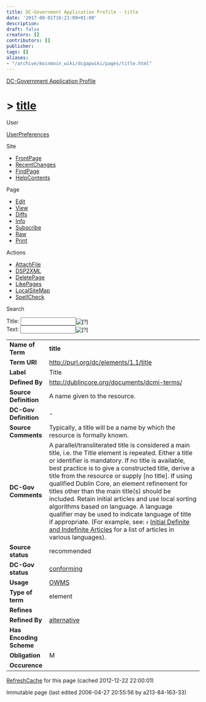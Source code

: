 ```yaml
---
title: DC-Government Application Profile - title
date: '2017-09-01T16:21:09+01:00'
description: 
draft: false
creators: []
contributors: []
publisher: 
tags: []
aliases:
- "/archive/moinmoin_wiki/dcgapwiki/pages/title.html"
---
```


 [DC-Government Application Profile](http://dublincore.org/dcgapwiki/FrontPage)

# > [title](http://dublincore.org/dcgapwiki/title?action=fullsearch&value=title&literal=1&case=1&context=40 "Click here to do a full-text search for this title")

User

 [UserPreferences](http://dublincore.org/dcgapwiki/UserPreferences)

Site

- [FrontPage](http://dublincore.org/dcgapwiki/FrontPage)
- [RecentChanges](http://dublincore.org/dcgapwiki/RecentChanges)
- [FindPage](http://dublincore.org/dcgapwiki/FindPage)
- [HelpContents](http://dublincore.org/dcgapwiki/HelpContents)

Page

- [Edit](http://dublincore.org/dcgapwiki/title?action=edit "Edit")
- [View](http://dublincore.org/dcgapwiki/title "View")
- [Diffs](http://dublincore.org/dcgapwiki/title?action=diff "Diffs")
- [Info](http://dublincore.org/dcgapwiki/title?action=info "Info")
- [Subscribe](http://dublincore.org/dcgapwiki/title?action=subscribe "Subscribe")
- [Raw](http://dublincore.org/dcgapwiki/title?action=raw "Raw")
- [Print](http://dublincore.org/dcgapwiki/title?action=print "Print")

Actions

- [AttachFile](http://dublincore.org/dcgapwiki/title?action=AttachFile)
- [DSP2XML](http://dublincore.org/dcgapwiki/title?action=DSP2XML)
- [DeletePage](http://dublincore.org/dcgapwiki/title?action=DeletePage)
- [LikePages](http://dublincore.org/dcgapwiki/title?action=LikePages)
- [LocalSiteMap](http://dublincore.org/dcgapwiki/title?action=LocalSiteMap)
- [SpellCheck](http://dublincore.org/dcgapwiki/title?action=SpellCheck)

Search

<form method="POST" action="/dcgapwiki/title">
<p>
<input name="action" value="inlinesearch" type="hidden">
<input name="context" value="40" type="hidden">
Title: <input name="text_title" size="15" maxlength="50" type="text"><input src="title_files/moin-search.png" name="button_title" alt="[?]" type="image"><br>Text: <input name="text_full" size="15" maxlength="50" type="text"><input src="title_files/moin-search.png" name="button_full" alt="[?]" type="image">
</p>
</form>

<table>
  <tbody>
    <tr>
      <td>
        <strong>Name of Term</strong>
      </td>
      <td>
        <strong>title</strong>
      </td>
    </tr>
    <tr>
      <td>
        <strong>Term URI</strong>
      </td>
      <td>
        <a href="http://purl.org/dc/elements/1.1/title">http://purl.org/dc/elements/1.1/title</a>
      </td>
    </tr>
    <tr>
      <td>
        <strong>Label</strong>
      </td>
      <td>
        Title</td>
    </tr>
    <tr>
      <td>
        <strong>Defined By</strong>
      </td>
      <td>
        <a href="http://dublincore.org/documents/dcmi-terms/">http://dublincore.org/documents/dcmi-terms/</a>
      </td>
    </tr>
    <tr>
      <td>
        <strong>Source Definition</strong>
      </td>
      <td>
        A name given to the resource.</td>
    </tr>
    <tr>
      <td>
        <strong>DC-Gov Definition</strong>
      </td>
      <td>
        -</td>
    </tr>
    <tr>
      <td>
        <strong>Source Comments</strong>
      </td>
      <td>
        Typically, a title will be a name by which the resource is formally known.</td>
    </tr>
    <tr>
      <td>
        <strong>DC-Gov Comments</strong>
      </td>
      <td>
        A parallel/transliterated title is considered a main title, i.e. the 
        Title element is repeated. Either a title or identifier is mandatory. If
        no title is available, best practice is to give a constructed title, 
        derive a title from the resource or supply [no title]. If using 
        qualified Dublin Core, an element refinement for titles other than the 
        main title(s) should be included. Retain initial articles and use local 
        sorting algorithms based on language. A language qualifier may be used 
        to indicate language of title if appropriate. (For example, see: <a class="external" href="http://lcweb.loc.gov/marc/bibliographic/bdapp-e.html"><img src="title_files/moin-www.png" alt="[WWW]" height="11" width="11">Initial Definite and Indefinite Articles</a> for a list of articles in various languages).</td>
    </tr>
    <tr>
      <td>
        <strong>Source status</strong>
      </td>
      <td>
        recommended</td>
    </tr>
    <tr>
      <td>
        <strong>DC-Gov status</strong>
      </td>
      <td>
        <a class="nonexistent" href="http://dublincore.org/dcgapwiki/conforming">conforming</a>
      </td>
    </tr>
    <tr>
      <td>
        <strong>Usage</strong>
      </td>
      <td>
        <a href="http://dublincore.org/dcgapwiki/OWMS">OWMS</a>
      </td>
    </tr>
    <tr>
      <td>
        <strong>Type of term</strong>
      </td>
      <td>
        element</td>
    </tr>
    <tr>
      <td>
        <strong>Refines</strong>
      </td>
      <td colspan="2" align="center">
      </td>
    </tr>
    <tr>
      <td>
        <strong>Refined By</strong>
      </td>
      <td>
        <a href="http://dublincore.org/dcgapwiki/alternative">alternative</a>
      </td>
    </tr>
    <tr>
      <td>
        <strong>Has Encoding Scheme</strong>
      </td>
      <td colspan="2" align="center">
      </td>
    </tr>
    <tr>
      <td>
        <strong>Obligation</strong>
      </td>
      <td>
        M</td>
    </tr>
    <tr>
      <td>
        <strong>Occurence</strong>
      </td>
      <td colspan="2" align="center">
      </td>
    </tr>
  </tbody>
</table>


 [RefreshCache](http://dublincore.org/dcgapwiki/title?action=refresh&arena=Page.py&key=title.text_html) for this page (cached 2012-12-22 22:00:01)  

Immutable page (last edited 2006-04-27 20:55:56 by a213-84-163-33)

